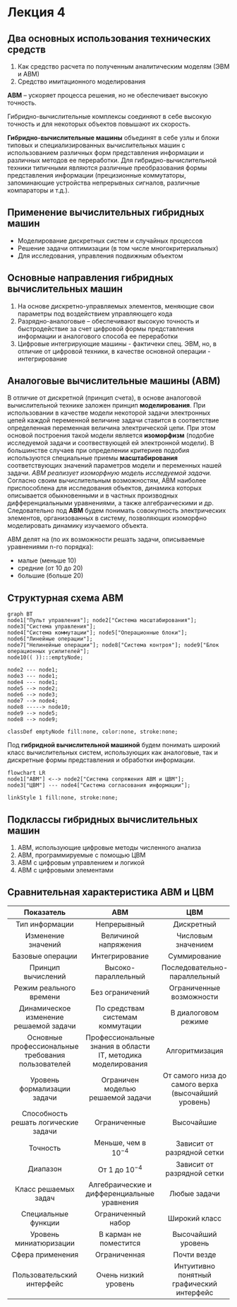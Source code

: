 # Лекция 4

## Два основных использования технических средств

1) Как средство расчета по полученным аналитическим моделям (ЭВМ и АВМ)
2) Средство имитационного моделирования

**АВМ** – ускоряет процесса решения, но не обеспечивает высокую точность.

Гибридно-вычислительные комплексы соединяют в себе высокую точность и для некоторых объектов повышают их скорость.

**Гибридно-вычислительные машины** объединят в себе узлы и блоки типовых и специализированных вычислительных машин с использованием различных форм представления информации и различных методов ее переработки. Для гибридно-вычислительной техники типичными являются различные преобразования формы представления информации (прецизионные коммутаторы, запоминающие устройства непрерывных сигналов, различные компараторы и т.д.).



## Применение вычислительных гибридных машин

- Моделирование дискретных систем и случайных процессов
- Решение задачи оптимизации (в том числе многокритериальных)
- Для исследования, управления подвижным объектом 



## Основные направления гибридных вычислительных машин

1) На основе дискретно-управляемых элементов, меняющие свои параметры под воздействием управляющего кода
2) Разрядно-аналоговые – обеспечивают высокую точность и быстродействие за счет цифровой формы представления информации и аналогового способа ее переработки
3) Цифровые интегрирующие машины - фактичеки спец. ЭВМ, но, в отличие от цифровой техники, в качестве основной операции - интегрирование



## Аналоговые вычислительные машины (АВМ)

В отличие от дискретной (принцип счета), в основе аналоговой вычислительной технике заложен принцип **моделирования**. При использовании в качестве модели некоторой задачи электронных цепей каждой переменной величине задачи ставится в соответствие определенная переменная величина электрической цепи. При этом основой построения такой модели является **изоморфизм** (подобие исследуемой задачи и соотвествующей ей электронной модели). В большинстве случаев при определении критериев подобия используются специальные приемы **масштабирования** соответствующих значений параметров модели и переменных нашей задачи. *АВМ реализует изоморфную модель исследуемой задачи.* Согласно своим вычислительным возможностям, АВМ наиболее приспособлена для исследования объектов, динамика которых описывается обыкновенными и в частных производных дифференциальными уравнениями, а также алгебраическими и др. Следовательно под **АВМ** будем понимать совокупность электрических элементов, организованных в систему, позволяющих изоморфно моделировать динамику изучаемого объекта.

АВМ делят на (по их возможности решать задачи, описываемые уравнениями n-го порядка):
- малые (меньше 10)
- средние (от 10 до 20)
- большие (больше 20)



## Структурная схема АВМ

```mermaid
graph BT
node1["Пульт управления"]; node2["Система масштабирования"]; node3["Система управления"];
node4["Система коммутации"]; node5["Операционные блоки"]; node6["Линейные операции"];
node7["Нелинейные операции"]; node8["Система контроя"]; node9["Блок операционных усилителей"];
node10(( )):::emptyNode;

node2 --- node1;
node3 --- node1;
node4 --- node1;
node5 --> node2;
node6 --> node3;
node7 --> node4;
node8 -----> node10;
node9 --> node5;
node8 --> node9;

classDef emptyNode fill:none, color:none, stroke:none;
```

Под **гибридной вычислительной машиной** будем понимать широкий класс вычислительных систем, использующих как аналоговые, так и дискретные формы представления и обработки информации.

```mermaid
flowchart LR
node1["АВМ"] <--> node2["Система сопряжения АВМ и ЦВМ"];
node3["ЦВМ"] --- node4["Система согласования информации"];

linkStyle 1 fill:none, stroke:none;
```



## Подклассы гибридных вычислительных машин

1) АВМ, использующие цифровые методы численного анализа
2) АВМ, программируемые с помощью ЦВМ
3) АВМ с цифровым управлением и логикой
4) АВМ с цифровыми элементами



## Сравнительная характеристика АВМ и ЦВМ

| Показатель | АВМ | ЦВМ |
|:----------:|:---:|:---:|
| Тип информации | Непрерывный | Дискретный |
| Изменение значений | Величиной напряжения | Числовым значением |
| Базовые операции | Интегрирование | Суммирование |
| Принцип вычислений | Высоко-параллельный | Последовательно-параллельный |
| Режим реального времени | Без ограничений | Ограниченные возможности |
| Динамическое изменение решаемой задачи | По средствам системам коммутации | В диалоговом режиме |
| Основные профессиональные требования пользователей | Профессиональные знания в области IT, методика моделирования | Алгоритмизация |
| Уровень формализации задачи | Ограничен моделью решаемой задачи | От самого низа до самого верха (высочайший уровень) |
| Способность решать логические задачи | Ограниченные | Высочайшие |
| Точность | Меньше, чем в $10^{-4}$ | Зависит от разрядной сетки |
| Диапазон | От 1 до $10^{-4}$ | Зависит от разрядной сетки |
| Класс решаемых задач | Алгебраические и дифференциальные уравнения | Любые задачи |
| Специальные функции | Ограниченный набор | Широкий класс |
| Уровень миниатюризации | В карман не поместится | Высочайший уровень |
| Сфера применения | Ограниченная | Почти везде |
| Пользовательский интерфейс | Очень низкий уровень | Интуитивно понятный графический интерфейс |